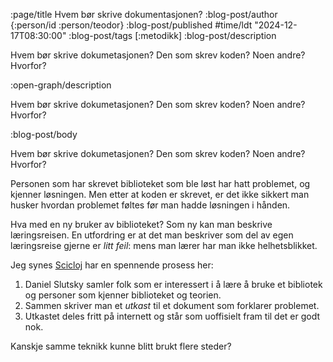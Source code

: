 :page/title Hvem bør skrive dokumentasjonen?
:blog-post/author {:person/id :person/teodor}
:blog-post/published #time/ldt "2024-12-17T08:30:00"
:blog-post/tags [:metodikk]
:blog-post/description

Hvem bør skrive dokumetasjonen?
Den som skrev koden? Noen andre? Hvorfor?

:open-graph/description

Hvem bør skrive dokumetasjonen?
Den som skrev koden? Noen andre? Hvorfor?

:blog-post/body

Hvem bør skrive dokumetasjonen?
Den som skrev koden? Noen andre? Hvorfor?

Personen som har skrevet biblioteket som ble løst har hatt problemet, og kjenner løsningen.
Men etter at koden er skrevet, er det ikke sikkert man husker hvordan problemet føltes før man hadde løsningen i hånden.

Hva med en ny bruker av biblioteket?
Som ny kan man beskrive læringsreisen.
En utfordring er at det man beskriver som del av egen læringsreise gjerne er _litt feil_: mens man lærer har man ikke helhetsblikket.

Jeg synes [Scicloj] har en spennende prosess her:

1. Daniel Slutsky samler folk som er interessert i å lære å bruke et bibliotek og personer som kjenner biblioteket og teorien.
2. Sammen skriver man et _utkast_ til et dokument som forklarer problemet.
3. Utkastet deles fritt på internett og står som uoffisielt fram til det er godt nok.

Kanskje samme teknikk kunne blitt brukt flere steder?

[Scicloj]: https://scicloj.github.io/
